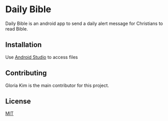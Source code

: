 # Daily Bible

Daily Bible is an android app to send a daily alert message for Christians to read Bible.

## Installation

Use [Android Studio](https://developer.android.com/studio/install) to access files

## Contributing

Gloria Kim is the main contributor for this project.

## License
[MIT](https://choosealicense.com/licenses/mit/)
